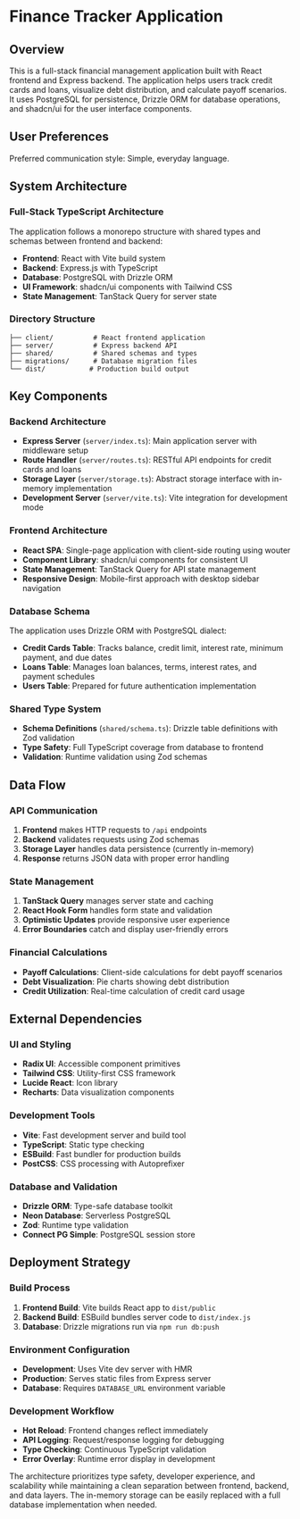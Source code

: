 # Finance Tracker Application

## Overview

This is a full-stack financial management application built with React frontend and Express backend. The application helps users track credit cards and loans, visualize debt distribution, and calculate payoff scenarios. It uses PostgreSQL for persistence, Drizzle ORM for database operations, and shadcn/ui for the user interface components.

## User Preferences

Preferred communication style: Simple, everyday language.

## System Architecture

### Full-Stack TypeScript Architecture
The application follows a monorepo structure with shared types and schemas between frontend and backend:
- **Frontend**: React with Vite build system
- **Backend**: Express.js with TypeScript
- **Database**: PostgreSQL with Drizzle ORM
- **UI Framework**: shadcn/ui components with Tailwind CSS
- **State Management**: TanStack Query for server state

### Directory Structure
```
├── client/          # React frontend application
├── server/          # Express backend API
├── shared/          # Shared schemas and types
├── migrations/      # Database migration files
└── dist/           # Production build output
```

## Key Components

### Backend Architecture
- **Express Server** (`server/index.ts`): Main application server with middleware setup
- **Route Handler** (`server/routes.ts`): RESTful API endpoints for credit cards and loans
- **Storage Layer** (`server/storage.ts`): Abstract storage interface with in-memory implementation
- **Development Server** (`server/vite.ts`): Vite integration for development mode

### Frontend Architecture
- **React SPA**: Single-page application with client-side routing using wouter
- **Component Library**: shadcn/ui components for consistent UI
- **State Management**: TanStack Query for API state management
- **Responsive Design**: Mobile-first approach with desktop sidebar navigation

### Database Schema
The application uses Drizzle ORM with PostgreSQL dialect:
- **Credit Cards Table**: Tracks balance, credit limit, interest rate, minimum payment, and due dates
- **Loans Table**: Manages loan balances, terms, interest rates, and payment schedules
- **Users Table**: Prepared for future authentication implementation

### Shared Type System
- **Schema Definitions** (`shared/schema.ts`): Drizzle table definitions with Zod validation
- **Type Safety**: Full TypeScript coverage from database to frontend
- **Validation**: Runtime validation using Zod schemas

## Data Flow

### API Communication
1. **Frontend** makes HTTP requests to `/api` endpoints
2. **Backend** validates requests using Zod schemas
3. **Storage Layer** handles data persistence (currently in-memory)
4. **Response** returns JSON data with proper error handling

### State Management
1. **TanStack Query** manages server state and caching
2. **React Hook Form** handles form state and validation
3. **Optimistic Updates** provide responsive user experience
4. **Error Boundaries** catch and display user-friendly errors

### Financial Calculations
- **Payoff Calculations**: Client-side calculations for debt payoff scenarios
- **Debt Visualization**: Pie charts showing debt distribution
- **Credit Utilization**: Real-time calculation of credit card usage

## External Dependencies

### UI and Styling
- **Radix UI**: Accessible component primitives
- **Tailwind CSS**: Utility-first CSS framework
- **Lucide React**: Icon library
- **Recharts**: Data visualization components

### Development Tools
- **Vite**: Fast development server and build tool
- **TypeScript**: Static type checking
- **ESBuild**: Fast bundler for production builds
- **PostCSS**: CSS processing with Autoprefixer

### Database and Validation
- **Drizzle ORM**: Type-safe database toolkit
- **Neon Database**: Serverless PostgreSQL
- **Zod**: Runtime type validation
- **Connect PG Simple**: PostgreSQL session store

## Deployment Strategy

### Build Process
1. **Frontend Build**: Vite builds React app to `dist/public`
2. **Backend Build**: ESBuild bundles server code to `dist/index.js`
3. **Database**: Drizzle migrations run via `npm run db:push`

### Environment Configuration
- **Development**: Uses Vite dev server with HMR
- **Production**: Serves static files from Express server
- **Database**: Requires `DATABASE_URL` environment variable

### Development Workflow
- **Hot Reload**: Frontend changes reflect immediately
- **API Logging**: Request/response logging for debugging
- **Type Checking**: Continuous TypeScript validation
- **Error Overlay**: Runtime error display in development

The architecture prioritizes type safety, developer experience, and scalability while maintaining a clean separation between frontend, backend, and data layers. The in-memory storage can be easily replaced with a full database implementation when needed.